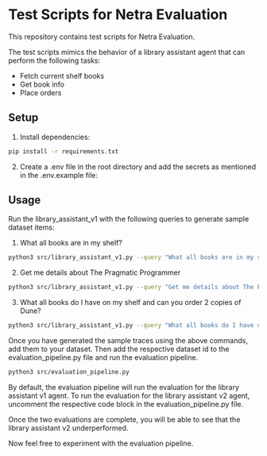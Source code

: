 # Test Scripts for Netra Evaluation

This repository contains test scripts for Netra Evaluation. 


The test scripts mimics the behavior of a library assistant agent that can perform the following tasks:
- Fetch current shelf books
- Get book info
- Place orders


## Setup

1. Install dependencies:
```bash
pip install -r requirements.txt
```

2. Create a .env file in the root directory and add the secrets as mentioned in the .env.example file:


## Usage

Run the library_assistant_v1 with the following queries to generate sample dataset items:

1. What all books are in my shelf?

```bash
python3 src/library_assistant_v1.py --query "What all books are in my shelf?" 
```

2. Get me details about The Pragmatic Programmer

```bash
python3 src/library_assistant_v1.py --query "Get me details about The Pragmatic Programmer" 
```

3. What all books do I have on my shelf and can you order 2 copies of Dune?

```bash
python3 src/library_assistant_v1.py --query "What all books do I have on my shelf and can you order 2 copies of Dune?" 
```

Once you have generated the sample traces using the above commands, add them to your dataset. Then add the respective dataset id to the evaluation_pipeline.py file and run the evaluation pipeline.

```bash
python3 src/evaluation_pipeline.py
```

By default, the evaluation pipeline will run the evaluation for the library assistant v1 agent. To run the evaluation for the library assistant v2 agent, uncomment the respective code block in the evaluation_pipeline.py file.

Once the two evaluations are complete, you will be able to see that the library assistant v2 underperformed.

Now feel free to experiment with the evaluation pipeline.
